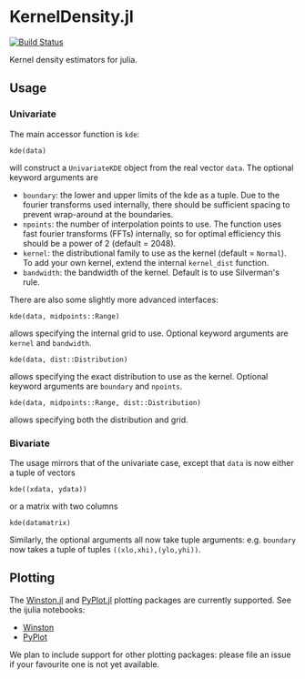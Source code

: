 # KernelDensity.jl

[![Build Status](https://travis-ci.org/JuliaStats/KernelDensity.jl.svg?branch=master)](https://travis-ci.org/JuliaStats/KernelDensity.jl)

Kernel density estimators for julia.

## Usage

### Univariate
The main accessor function is `kde`:
```
kde(data)
```
will construct a `UnivariateKDE` object from the real vector `data`. The optional keyword arguments are
* `boundary`: the lower and upper limits of the kde as a tuple. Due to the
  fourier transforms used internally, there should be sufficient spacing to
  prevent wrap-around at the boundaries.
* `npoints`: the number of interpolation points to use. The function uses
  fast fourier transforms (FFTs) internally, so for optimal efficiency this
  should be a power of 2 (default = 2048).
* `kernel`: the distributional family to use as the kernel (default =
  `Normal`). To add your own kernel, extend the internal `kernel_dist` function.
* `bandwidth`: the bandwidth of the kernel. Default is to use Silverman's
  rule.

There are also some slightly more advanced interfaces:
```
kde(data, midpoints::Range)
```
allows specifying the internal grid to use. Optional keyword arguments are
`kernel` and `bandwidth`.

```
kde(data, dist::Distribution)
```
allows specifying the exact distribution to use as the kernel. Optional
keyword arguments are `boundary` and `npoints`.

```
kde(data, midpoints::Range, dist::Distribution)
```
allows specifying both the distribution and grid.

### Bivariate

The usage mirrors that of the univariate case, except that `data` is now
either a tuple of vectors
```
kde((xdata, ydata))
```
or a matrix with two columns
```
kde(datamatrix)
```
Similarly, the optional arguments all now take tuple arguments:
e.g. `boundary` now takes a tuple of tuples `((xlo,xhi),(ylo,yhi))`.

## Plotting

The [Winston.jl](https://github.com/nolta/Winston.jl) and
[PyPlot.jl](https://github.com/stevengj/PyPlot.jl) plotting packages are
currently supported. See the ijulia notebooks:
* [Winston](http://nbviewer.ipython.org/github/JuliaStats/KernelDensity.jl/blob/master/examples/Winston.ipynb)
* [PyPlot](http://nbviewer.ipython.org/github/JuliaStats/KernelDensity.jl/blob/master/examples/PyPlot.ipynb)

We plan to include support for other plotting packages: please file an issue
if your favourite one is not yet available.
